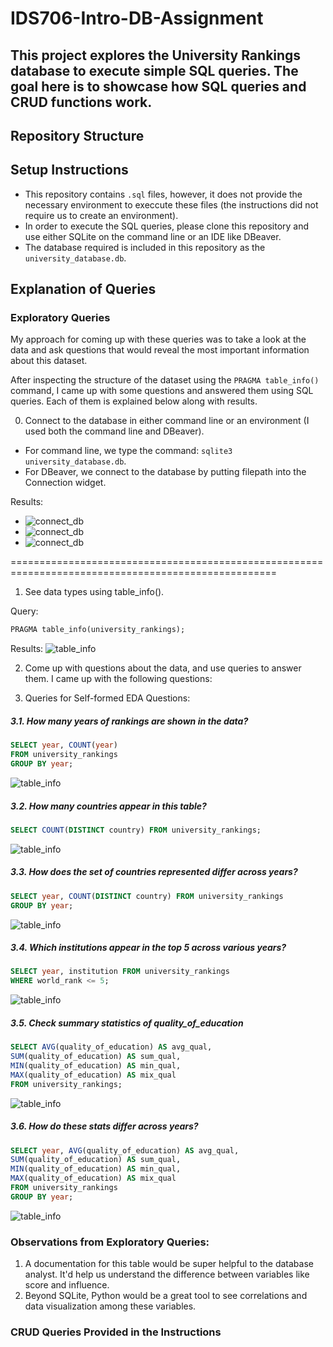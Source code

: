 # IDS706-Intro-DB-Assignment

## This project explores the University Rankings database to execute simple SQL queries. The goal here is to showcase how SQL queries and CRUD functions work.

## Repository Structure

## Setup Instructions
- This repository contains `.sql` files, however, it does not provide the necessary environment to execcute these files (the instructions did not require us to create an environment).
- In order to execute the SQL queries, please clone this repository and use either SQLite on the command line or an IDE like DBeaver.
- The database required is included in this repository as the `university_database.db`.

## Explanation of Queries

### Exploratory Queries

My approach for coming up with these queries was to take a look at the data and ask questions that would reveal the most important information about this dataset.

After inspecting the structure of the dataset using the `PRAGMA table_info()` command, I came up with some questions and answered them using SQL queries. Each of them is explained below along with results.

0. Connect to the database in either command line or an environment (I used both the command line and DBeaver).
- For command line, we type the command: `sqlite3 university_database.db`.
- For DBeaver, we connect to the database by putting filepath into the Connection widget.

Results:
- ![connect_db](screenshots/command_line/connect_db_1.png)
- ![connect_db](screenshots/command_line/connect_db_2.png)
- ![connect_db](screenshots/DBeaver/connect_db_1.png)

====================================================================================================
1. See data types using table_info().

Query:
```sql
PRAGMA table_info(university_rankings);
```
Results:
![table_info](screenshots/command_line/analyze_table_info.png)

2. Come up with questions about the data, and use queries to answer them.
I came up with the following questions:

3. Queries for Self-formed EDA Questions:

##### 3.1. How many years of rankings are shown in the data?

```sql
SELECT year, COUNT(year)
FROM university_rankings
GROUP BY year;
```
![table_info](screenshots/command_line/q3_1.png)



##### 3.2. How many countries appear in this table? 
```sql
SELECT COUNT(DISTINCT country) FROM university_rankings;
```
![table_info](screenshots/command_line/q3_2.png)


##### 3.3. How does the set of countries represented differ across years?
```sql
SELECT year, COUNT(DISTINCT country) FROM university_rankings
GROUP BY year;
```
![table_info](screenshots/command_line/q3_3.png)

##### 3.4. Which institutions appear in the top 5 across various years?
```sql
SELECT year, institution FROM university_rankings
WHERE world_rank <= 5;
```
![table_info](screenshots/command_line/q3_4.png)

##### 3.5. Check summary statistics of quality_of_education
```sql
SELECT AVG(quality_of_education) AS avg_qual,
SUM(quality_of_education) AS sum_qual,
MIN(quality_of_education) AS min_qual,
MAX(quality_of_education) AS mix_qual
FROM university_rankings;
```
![table_info](screenshots/command_line/q3_5.png)

##### 3.6. How do these stats differ across years?
```sql
SELECT year, AVG(quality_of_education) AS avg_qual, 
SUM(quality_of_education) AS sum_qual,
MIN(quality_of_education) AS min_qual,
MAX(quality_of_education) AS mix_qual
FROM university_rankings 
GROUP BY year;
```
![table_info](screenshots/command_line/q3_6.png)

### Observations from Exploratory Queries:
1. A documentation for this table would be super helpful to the database analyst. It'd help us understand the difference between variables like score and influence. 
2. Beyond SQLite, Python would be a great tool to see correlations and data visualization among these variables.


### CRUD Queries Provided in the Instructions